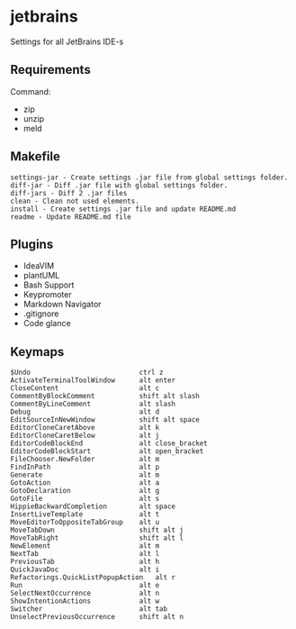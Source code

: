 
# jetbrains
Settings for all JetBrains IDE-s

## Requirements
Command:
 - zip
 - unzip
 - meld

## Makefile

	settings-jar - Create settings .jar file from global settings folder.
	diff-jar - Diff .jar file with global settings folder.
	diff-jars - Diff 2 .jar files
	clean - Clean not used elements.
	install - Create settings .jar file and update README.md
	readme - Update README.md file

## Plugins

 - IdeaVIM
 - plantUML
 - Bash Support
 - Keypromoter
 - Markdown Navigator
 - .gitignore
 - Code glance

## Keymaps

	$Undo                         	ctrl z
	ActivateTerminalToolWindow    	alt enter
	CloseContent                  	alt c
	CommentByBlockComment         	shift alt slash
	CommentByLineComment          	alt slash
	Debug                         	alt d
	EditSourceInNewWindow         	shift alt space
	EditorCloneCaretAbove         	alt k
	EditorCloneCaretBelow         	alt j
	EditorCodeBlockEnd            	alt close_bracket
	EditorCodeBlockStart          	alt open_bracket
	FileChooser.NewFolder         	alt m
	FindInPath                    	alt p
	Generate                      	alt m
	GotoAction                    	alt a
	GotoDeclaration               	alt g
	GotoFile                      	alt s
	HippieBackwardCompletion      	alt space
	InsertLiveTemplate            	alt t
	MoveEditorToOppositeTabGroup  	alt u
	MoveTabDown                   	shift alt j
	MoveTabRight                  	shift alt l
	NewElement                    	alt m
	NextTab                       	alt l
	PreviousTab                   	alt h
	QuickJavaDoc                  	alt i
	Refactorings.QuickListPopupAction	alt r
	Run                           	alt e
	SelectNextOccurrence          	alt n
	ShowIntentionActions          	alt w
	Switcher                      	alt tab
	UnselectPreviousOccurrence    	shift alt n

	